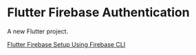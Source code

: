 # Flutter Firebase Authentication

A new Flutter project.

[Flutter Firebase Setup Using Firebase CLI](https://firebase.flutter.dev/docs/overview/)